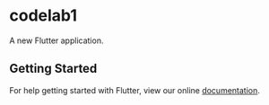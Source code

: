 # codelab1

A new Flutter application.

## Getting Started

For help getting started with Flutter, view our online
[documentation](https://flutter.io/).
